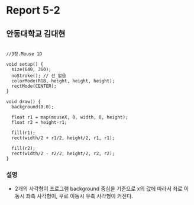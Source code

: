 # Report 5-2
## 안동대학교 김대현
```

//3장.Mouse 1D

void setup() {
  size(640, 360);
  noStroke(); // 선 없음
  colorMode(RGB, height, height, height);
  rectMode(CENTER);
}

void draw() {
  background(0.0);

  float r1 = map(mouseX, 0, width, 0, height);
  float r2 = height-r1;
  
  fill(r1);
  rect(width/2 + r1/2, height/2, r1, r1);
  
  fill(r2);
  rect(width/2 - r2/2, height/2, r2, r2);
}

```
### 설명
* 2개의 사각형이 프로그램 background 중심을 기준으로 x의 값에 따라서
  좌로 이동시 좌측 사각형이, 우로 이동시 우측 사각형이 커진다.
